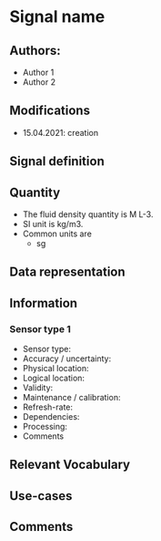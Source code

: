 # Signal name
## Authors: 
- Author 1
- Author 2

## Modifications
- 15.04.2021: creation

## Signal definition

## Quantity
- The fluid density quantity is M L-3.
- SI unit is kg/m3.
- Common units are
  - sg

## Data representation

## Information

### Sensor type 1
- Sensor type: 
- Accuracy / uncertainty: 
- Physical location: 
- Logical location:
- Validity:
- Maintenance / calibration:
- Refresh-rate: 
- Dependencies:
- Processing: 
- Comments

## Relevant Vocabulary

## Use-cases

## Comments
